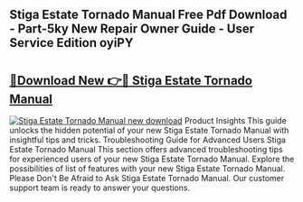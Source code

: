 ## Stiga Estate Tornado Manual Free Pdf Download - Part-5ky New Repair Owner Guide - User Service Edition oyiPY

# <h2><a href="http://bc53069.oget.top/?id=Stiga+Estate+Tornado+Manual">🔗Download New 👉🔴 Stiga Estate Tornado Manual</a></h2>

[![Stiga Estate Tornado Manual new download](https://i.imgur.com/5g1atiW.png)](http://bc53069.oget.top/?id=Stiga+Estate+Tornado+Manual)
Product Insights This guide unlocks the hidden potential of your new Stiga Estate Tornado Manual with insightful tips and tricks. Troubleshooting Guide for Advanced Users Stiga Estate Tornado Manual This section offers advanced troubleshooting tips for experienced users of your new Stiga Estate Tornado Manual. Explore the possibilities of list of features with your new Stiga Estate Tornado Manual. Please Don't Be Afraid to Ask Stiga Estate Tornado Manual. Our customer support team is ready to answer your questions.
